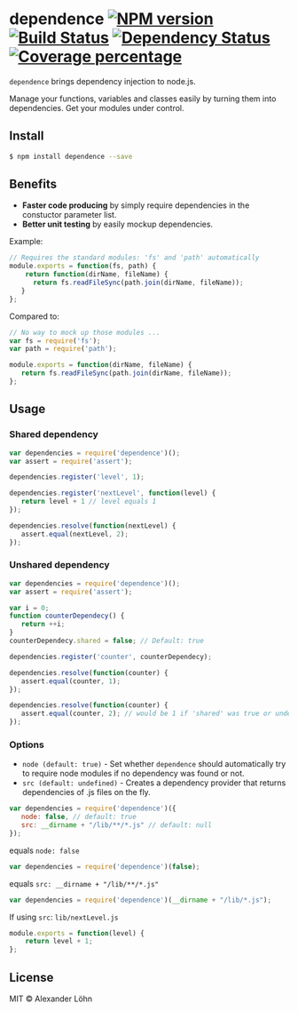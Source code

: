 # dependence [![NPM version][npm-image]][npm-url] [![Build Status][travis-image]][travis-url] [![Dependency Status][daviddm-image]][daviddm-url] [![Coverage percentage][coveralls-image]][coveralls-url]

`dependence` brings dependency injection to node.js.

Manage your functions, variables and classes easily by turning them into dependencies. Get your modules under control.

## Install

```sh
$ npm install dependence --save
```

## Benefits

* **Faster code producing** by simply require dependencies in the constuctor parameter list.
* **Better unit testing** by easily mockup dependencies.

Example:

```js
// Requires the standard modules: 'fs' and 'path' automatically
module.exports = function(fs, path) {
	return function(dirName, fileName) {
      return fs.readFileSync(path.join(dirName, fileName));
   }
};
```
Compared to:
```js
// No way to mock up those modules ...
var fs = require('fs');
var path = require('path');

module.exports = function(dirName, fileName) {
   return fs.readFileSync(path.join(dirName, fileName));
};
```

## Usage

### Shared dependency

```js
var dependencies = require('dependence')();
var assert = require('assert');

dependencies.register('level', 1);

dependencies.register('nextLevel', function(level) {
   return level + 1 // level equals 1
});

dependencies.resolve(function(nextLevel) {
   assert.equal(nextLevel, 2);
});
```

### Unshared dependency

```js
var dependencies = require('dependence')();
var assert = require('assert');

var i = 0;
function counterDependecy() {
   return ++i;
}
counterDependecy.shared = false; // Default: true

dependencies.register('counter', counterDependecy);

dependencies.resolve(function(counter) {
   assert.equal(counter, 1);
});

dependencies.resolve(function(counter) {
   assert.equal(counter, 2); // would be 1 if 'shared' was true or undefined
});
```


### Options

* `node (default: true)` - Set whether `dependence` should automatically try to require node modules if no dependency was found or not.
* `src (default: undefined)` - Creates a dependency provider that returns dependencies of .js files on the fly.

```js
var dependencies = require('dependence')({
   node: false, // default: true
   src: __dirname + "/lib/**/*.js" // default: null
});
```

equals `node: false`
```js
var dependencies = require('dependence')(false);
```

equals `src: __dirname + "/lib/**/*.js"`
```js
var dependencies = require('dependence')(__dirname + "/lib/*.js");
```

If using `src`: `lib/nextLevel.js`
```js
module.exports = function(level) {
	return level + 1;
};
```

## License

MIT © Alexander Löhn


[npm-image]: https://badge.fury.io/js/dependence.svg
[npm-url]: https://npmjs.org/package/dependence
[travis-image]: https://travis-ci.org/loehx/dependence.svg?branch=master
[travis-url]: https://travis-ci.org/loehx/dependence
[daviddm-image]: https://david-dm.org/loehx/dependence.svg?theme=shields.io
[daviddm-url]: https://david-dm.org/loehx/dependence
[coveralls-image]: https://coveralls.io/repos/loehx/dependence/badge.svg
[coveralls-url]: https://coveralls.io/r/loehx/dependence

